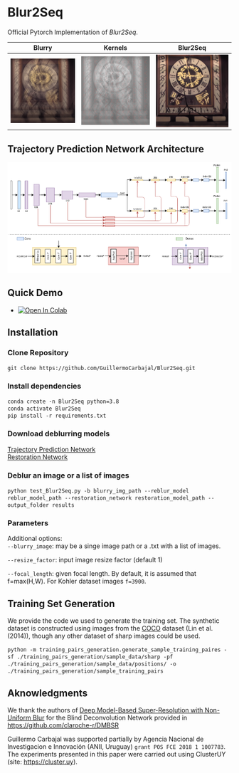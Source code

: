 # Blur2Seq

Official Pytorch Implementation  of *Blur2Seq*. 
 

| **Blurry** | **Kernels** | **Blur2Seq** |
|:------------:|:------------:|:------------:|
| ![Imagen 1](imgs/Blurry2_8_img_blurry.png) | ![Imagen 2](imgs/Blurry2_8_kernels.png) | ![Imagen 3](imgs/Blurry2_8_img_restored.png) |

## Trajectory Prediction Network Architecture
<p align="center">
<img width="900" src="imgs/two_branches.png?raw=true">
  </p>
  
## Quick Demo


* <a href="https://colab.research.google.com/github/GuillermoCarbajal/Blur2Seq/blob/main/Blur2Seq_demo.ipynb" target="_parent"><img src="https://colab.research.google.com/assets/colab-badge.svg" alt="Open In Colab"/></a>

## Installation
### Clone Repository
```
git clone https://github.com/GuillermoCarbajal/Blur2Seq.git
```
### Install dependencies
```
conda create -n Blur2Seq python=3.8
conda activate Blur2Seq
pip install -r requirements.txt
```
### Download deblurring models

[Trajectory Prediction Network](https://iie.fing.edu.uy/~carbajal/Blur2Seq/camera_shake_epoch25_epoch35_epoch50_epoch10_epoch5_epoch25_epoch25_epoch25_epoch27_epoch24_epoch4_epoch10_epoch22_epoch23_epoch90.pkl)           
[Restoration Network](https://iie.fing.edu.uy/~carbajal/Blur2Seq/camera_shake_epoch25_epoch35_epoch50_epoch10_epoch5_epoch25_epoch25_epoch25_epoch27_epoch24_epoch4_epoch10_epoch22_epoch23_epoch90_G.pkl)

### Deblur an image or a list of images
```
python test_Blur2Seq.py -b blurry_img_path --reblur_model reblur_model_path --restoration_network restoration_model_path --output_folder results
```

### Parameters
Additional options:   
  `--blurry_image`: may be a singe image path or a .txt with a list of images.
  
  `--resize_factor`: input image resize factor (default 1)     
  
  `--focal_length`: given focal length. By default, it is assumed that f=max(H,W). For Kohler dataset images `f=3900`.
  

## Training Set Generation

We provide the code we used to generate the training set. The synthetic dataset is constructed using images from the [COCO](https://cocodataset.org/#download) dataset (Lin et al. (2014)), though
any other dataset of sharp images could be used.

```
python -m training_pairs_generation.generate_sample_training_paires -sf ./training_pairs_generation/sample_data/sharp -pf ./training_pairs_generation/sample_data/positions/ -o ./training_pairs_generation/sample_training_pairs
```


## Aknowledgments 
We thank the authors of [Deep Model-Based Super-Resolution with Non-Uniform Blur](https://arxiv.org/abs/2204.10109) for the Blind Deconvolution Network provided in https://github.com/claroche-r/DMBSR 


Guillermo Carbajal was supported partially by Agencia Nacional de Investigacion e Innovación (ANII, Uruguay) `grant POS FCE 2018 1 1007783`. The experiments presented in this paper were carried out using ClusterUY (site: https://cluster.uy).
